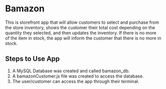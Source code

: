 # Bamazon
This is storefront app that will allow customers to select and purchase from the store inventory, shows the customer their total cost depending on the quantity they selected, and then updates the inventory. If there is no more of the item in stock, the app will inform the customer that there is no more in stock.

## Steps to Use App

1. A MySQL Database was created and called bamazon_db.
2. A bamazonCustomer.js file was created to access the database.
3. The user/customer can access the app through their terminal.





